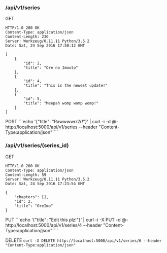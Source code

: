 ### /api/v1/series ###

GET
~~~~
HTTP/1.0 200 OK
Content-Type: application/json
Content-Length: 230
Server: Werkzeug/0.11.11 Python/3.5.2
Date: Sat, 24 Sep 2016 17:50:12 GMT

[
    {
        "id": 2,
        "title": "Ore no Imouto"
    },
    {
        "id": 4,
        "title": "This is the newest update!"
    },
    {
        "id": 5,
        "title": "Meepah womp womp womp!"
    }
]
~~~~

POST
```echo '{"title": "Rawwwwrr2r!"}' | curl -i -d @- http://localhost:5000/api/v1/series --header "Content-Type:application/json"````


### /api/v1/series/(series_id) ###

GET
~~~~
HTTP/1.0 200 OK
Content-Type: application/json
Content-Length: 59
Server: Werkzeug/0.11.11 Python/3.5.2
Date: Sat, 24 Sep 2016 17:23:54 GMT

{
    "chapters": [],
    "id": 2,
    "title": "OreImo"
}
~~~~

PUT
```echo '{"title": "Edit this plz!"}' | curl -i -X PUT -d @- http://localhost:5000/api/v1/series/4 --header "Content-Type:application/json"````

DELETE
```curl -X DELETE http://localhost:5000/api/v1/series/6 --header "Content-Type:application/json"```